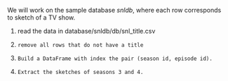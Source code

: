 We will work on the sample database *snldb*, where each row corresponds to sketch of a TV show.

1.    read the data in database/snldb/db/snl_title.csv
2.     remove all rows that do not have a title
3.     Build a DataFrame with index the pair (season id, episode id).
3.     Extract the sketches of seasons 3 and 4.
